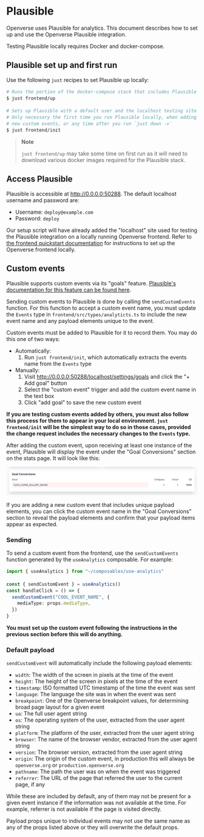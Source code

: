 # Plausible

Openverse uses Plausible for analytics. This document describes how to set up
and use the Openverse Plausible integration.

Testing Plausible locally requires Docker and docker-compose.

## Plausible set up and first run

Use the following `just` recipes to set Plausible up locally:

```sh
# Runs the portion of the docker-compose stack that includes Plausible
$ just frontend/up

# Sets up Plausible with a default user and the localhost testing site
# Only necessary the first time you run Plausible locally, when adding
# new custom events, or any time after you run `just down -v`
$ just frontend/init
```

> **Note**
>
> `just frontend/up` may take some time on first run as it will need to download
> various docker images required for the Plausible stack.

## Access Plausible

Plausible is accessible at <http://0.0.0.0:50288>. The default localhost
username and password are:

- Username: `deploy@example.com`
- Password: `deploy`

Our setup script will have already added the "localhost" site used for testing
the Plausible integration on a locally running Openverse frontend. Refer to
[the frontend quickstart documentation](../../guides/frontend/quickstart.md) for
instructions to set up the Openverse frontend locally.

## Custom events

Plausible supports custom events via its "goals" feature.
[Plausible's documentation for this feature can be found here](https://plausible.io/docs/custom-event-goals).

Sending custom events to Plausible is done by calling the `sendCustomEvents`
function. For this function to accept a custom event name, you must update the
`Events` type in `frontend/src/types/analyticts.ts` to include the new event
name and any payload elements unique to the event.

Custom events must be added to Plausible for it to record them. You may do this
one of two ways:

- Automatically:
  1.  Run `just frontend/init`, which automatically extracts the events name
      from the `Events` type
- Manually:
  1.  Visit <http://0.0.0.0:50288/localhost/settings/goals> and click the "+ Add
      goal" button
  2.  Select the "custom event" trigger and add the custom event name in the
      text box
  3.  Click "add goal" to save the new custom event

**If you are testing custom events added by others, you must also follow this
process for them to appear in your local environment. `just frontend/init` will
be the simplest way to do so in those cases, provided the change request
includes the necessary changes to the `Events` type.**

After adding the custom event, upon receiving at least one instance of the
event, Plausible will display the event under the "Goal Conversions" section on
the stats page. It will look like this:

![Plausible "Goal Conversions" example at bottom of site stats page](./goal-conversions.png)

If you are adding a new custom event that includes unique payload elements, you
can click the custom event name in the "Goal Conversions" section to reveal the
payload elements and confirm that your payload items appear as expected.

### Sending

To send a custom event from the frontend, use the `sendCustomEvents` function
generated by the `useAnalytics` composable. For example:

```ts
import { useAnalytics } from "~/composables/use-analytics"

const { sendCustomEvent } = useAnalytics()
const handleClick = () => {
  sendCustomEvent("COOL_EVENT_NAME", {
    mediaType: props.mediaType,
  })
}
```

**You must set up the custom event following the instructions in the previous
section before this will do anything.**

### Default payload

`sendCustomEvent` will automatically include the following payload elements:

- `width`: The width of the screen in pixels at the time of the event
- `height`: The height of the screen in pixels at the time of the event
- `timestamp`: ISO formatted UTC timestamp of the time the event was sent
- `language`: The language the site was in when the event was sent
- `breakpoint`: One of the Openverse breakpoint values, for determining broad
  page layout for a given event
- `ua`: The full user agent string
- `os`: The operating system of the user, extracted from the user agent string
- `platform`: The platform of the user, extracted from the user agent string
- `browser`: The name of the browser vendor, extracted from the user agent
  string
- `version`: The browser version, extracted from the user agent string
- `origin`: The origin of the custom event, in production this will always be
  `openverse.org` or `production.openverse.org`
- `pathname`: The path the user was on when the event was triggered
- `referrer`: The URL of the page that referred the user to the current page, if
  any

While these are included by default, any of them may not be present for a given
event instance if the information was not available at the time. For example,
referrer is not available if the page is visited directly.

Payload props unique to individual events may not use the same name as any of
the props listed above or they will overwrite the default props.

